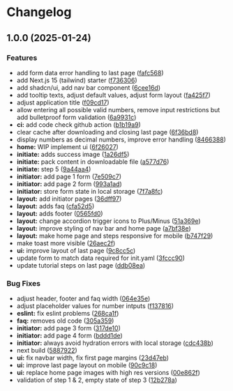 # Changelog

## 1.0.0 (2025-01-24)


### Features

* add form data error handling to last page ([fafc568](https://github.com/aeternity/aepp-hyperchains-initiator/commit/fafc56814ce507cceffe3f4b90bb90374d7cd3a6))
* add Next.js 15 (tailwind) starter ([f736306](https://github.com/aeternity/aepp-hyperchains-initiator/commit/f736306022b4012ea6707499fd6cd2eb42ef6b28))
* add shadcn/ui, add nav bar component ([6cee16d](https://github.com/aeternity/aepp-hyperchains-initiator/commit/6cee16dbb28926ff0e6d943abcc03f815d6283e5))
* add tooltip texts, adjust default values, adjust form layout ([fa425f7](https://github.com/aeternity/aepp-hyperchains-initiator/commit/fa425f70b343c20ca2bd9c7cdf91e662055b0f1e))
* adjust application title ([f09cd17](https://github.com/aeternity/aepp-hyperchains-initiator/commit/f09cd17cec0620ee993b0cba5cc2c07dce273368))
* allow entering all possible valid numbers, remove input restrictions but add bulletproof form validation ([6a9931c](https://github.com/aeternity/aepp-hyperchains-initiator/commit/6a9931c12a04020fd00a773860977146e9236e7b))
* **ci:** add code check github action ([b1b19a9](https://github.com/aeternity/aepp-hyperchains-initiator/commit/b1b19a9c42152064b59fd4e29c492cee3265848d))
* clear cache after downloading and closing last page ([6f36bd8](https://github.com/aeternity/aepp-hyperchains-initiator/commit/6f36bd84c9ec335b463f1916bcebae787b8138f1))
* display numbers as decimal numbers, improve error handling ([8466388](https://github.com/aeternity/aepp-hyperchains-initiator/commit/8466388f60bf7314294906b5dd04602a74e06718))
* **home:** WIP implement ui ([6f26027](https://github.com/aeternity/aepp-hyperchains-initiator/commit/6f260279bad9ccfc6623156d05d6564d0a74e0a9))
* **initiate:** adds success image ([1a26df5](https://github.com/aeternity/aepp-hyperchains-initiator/commit/1a26df5ae3bd455d77c86616868599f23f96c060))
* **initiate:** pack content in downloadable file ([a577d76](https://github.com/aeternity/aepp-hyperchains-initiator/commit/a577d76f19886f4a4151f22310b26fe427c994fa))
* **initiate:** step 5 ([9a44aa4](https://github.com/aeternity/aepp-hyperchains-initiator/commit/9a44aa45cda9c97125e6fcff1d52a08914c6dfe2))
* **initiator:** add page 1 form ([7e509c7](https://github.com/aeternity/aepp-hyperchains-initiator/commit/7e509c7b643c1578e6717eb4505dc49e5ebe5032))
* **initiator:** add page 2 form ([993a1ad](https://github.com/aeternity/aepp-hyperchains-initiator/commit/993a1adcf64184f9295ae7aa0dfdc8c9fc7d0563))
* **initiator:** store form state in local storage ([7f7a8fc](https://github.com/aeternity/aepp-hyperchains-initiator/commit/7f7a8fc6f4157f4f9f738cbe5d7c693340f599fb))
* **layout:** add initiator pages ([36dff97](https://github.com/aeternity/aepp-hyperchains-initiator/commit/36dff97eac0d3888c96b43b0fda0b18b7d31a50f))
* **layout:** adds faq ([cfa52d5](https://github.com/aeternity/aepp-hyperchains-initiator/commit/cfa52d54b04093b28d3d4e7c3af1d7b657650497))
* **layout:** adds footer ([0565fd0](https://github.com/aeternity/aepp-hyperchains-initiator/commit/0565fd0687dd8a02594d1b6870dfbe06e976a12b))
* **layout:** change accordion trigger icons to Plus/Minus ([51a369e](https://github.com/aeternity/aepp-hyperchains-initiator/commit/51a369ed17f04eadff29b8bd2ca4e30d886a64e6))
* **layout:** improve styling of nav bar and home page ([a7bf38e](https://github.com/aeternity/aepp-hyperchains-initiator/commit/a7bf38e1e3dd2f1010c578037aab424d8d478606))
* **layout:** make home page and steps responsive for mobile ([b747f29](https://github.com/aeternity/aepp-hyperchains-initiator/commit/b747f2916e44bdbf25c0e36fe3f76f918bda8ded))
* make toast more visible ([26aec2f](https://github.com/aeternity/aepp-hyperchains-initiator/commit/26aec2f73360e2ac01eb2f4396ad451882fb41e0))
* **ui:** improve layout of last page ([9c8cc5c](https://github.com/aeternity/aepp-hyperchains-initiator/commit/9c8cc5c570635f1d200edd8325a50e3cee45fea2))
* update form to match data required for init.yaml ([3fccc90](https://github.com/aeternity/aepp-hyperchains-initiator/commit/3fccc9058f71e046857b54b8182dae9d74c6b4cb))
* update tutorial steps on last page ([ddb08ea](https://github.com/aeternity/aepp-hyperchains-initiator/commit/ddb08ea12437f0d9fc0bb11bbaa4b92838b8950a))


### Bug Fixes

* adjust header, footer and faq width ([064e35e](https://github.com/aeternity/aepp-hyperchains-initiator/commit/064e35e860384d133fd7ae75e85abe1af5780ed2))
* adjust placeholder values for number intputs ([f137816](https://github.com/aeternity/aepp-hyperchains-initiator/commit/f137816da6c7a0e55f143338bad982a0c2b6c21a))
* **eslint:** fix eslint problems ([268ca1f](https://github.com/aeternity/aepp-hyperchains-initiator/commit/268ca1f684615ac3600ef5073d3693715eeb6df0))
* **faq:** removes old code ([305a359](https://github.com/aeternity/aepp-hyperchains-initiator/commit/305a359883d369fb8222f19ad644759636b7aa03))
* **initiator:** add page 3 form ([317de10](https://github.com/aeternity/aepp-hyperchains-initiator/commit/317de1010c6a81d840388fa5d60c8b9bf8ce6b82))
* **initiator:** add page 4 form ([bddd1de](https://github.com/aeternity/aepp-hyperchains-initiator/commit/bddd1de3fec94fc51457d7f70f5abfc456e17d22))
* **initiator:** always avoid hydration errors with local storage ([cdc438b](https://github.com/aeternity/aepp-hyperchains-initiator/commit/cdc438bb697c84ce5749356de8da3bea5fece07f))
* next build ([5887922](https://github.com/aeternity/aepp-hyperchains-initiator/commit/588792264f0ac49ec0be3bfce590a4aa85b3eca1))
* **ui:** fix navbar width, fix first page margins ([23d47eb](https://github.com/aeternity/aepp-hyperchains-initiator/commit/23d47ebd2db631c63c579dbc2ac8b61deeea8b09))
* **ui:** improve last page layout on mobile ([90c9c18](https://github.com/aeternity/aepp-hyperchains-initiator/commit/90c9c188571a949f9cdb83ebc3785b29846b25df))
* **ui:** replace home page images with high res versions ([00e862f](https://github.com/aeternity/aepp-hyperchains-initiator/commit/00e862fe4f9583fcdd3b53357b7894f12469004c))
* validation of step 1 & 2, empty state of step 3 ([12b278a](https://github.com/aeternity/aepp-hyperchains-initiator/commit/12b278af105caa184aafed1bc86ef77a44b53ffc))
